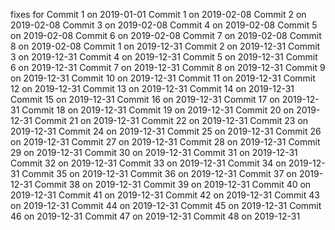 fixes for 
Commit 1 on 2019-01-01
Commit 1 on 2019-02-08
Commit 2 on 2019-02-08
Commit 3 on 2019-02-08
Commit 4 on 2019-02-08
Commit 5 on 2019-02-08
Commit 6 on 2019-02-08
Commit 7 on 2019-02-08
Commit 8 on 2019-02-08
Commit 1 on 2019-12-31
Commit 2 on 2019-12-31
Commit 3 on 2019-12-31
Commit 4 on 2019-12-31
Commit 5 on 2019-12-31
Commit 6 on 2019-12-31
Commit 7 on 2019-12-31
Commit 8 on 2019-12-31
Commit 9 on 2019-12-31
Commit 10 on 2019-12-31
Commit 11 on 2019-12-31
Commit 12 on 2019-12-31
Commit 13 on 2019-12-31
Commit 14 on 2019-12-31
Commit 15 on 2019-12-31
Commit 16 on 2019-12-31
Commit 17 on 2019-12-31
Commit 18 on 2019-12-31
Commit 19 on 2019-12-31
Commit 20 on 2019-12-31
Commit 21 on 2019-12-31
Commit 22 on 2019-12-31
Commit 23 on 2019-12-31
Commit 24 on 2019-12-31
Commit 25 on 2019-12-31
Commit 26 on 2019-12-31
Commit 27 on 2019-12-31
Commit 28 on 2019-12-31
Commit 29 on 2019-12-31
Commit 30 on 2019-12-31
Commit 31 on 2019-12-31
Commit 32 on 2019-12-31
Commit 33 on 2019-12-31
Commit 34 on 2019-12-31
Commit 35 on 2019-12-31
Commit 36 on 2019-12-31
Commit 37 on 2019-12-31
Commit 38 on 2019-12-31
Commit 39 on 2019-12-31
Commit 40 on 2019-12-31
Commit 41 on 2019-12-31
Commit 42 on 2019-12-31
Commit 43 on 2019-12-31
Commit 44 on 2019-12-31
Commit 45 on 2019-12-31
Commit 46 on 2019-12-31
Commit 47 on 2019-12-31
Commit 48 on 2019-12-31
